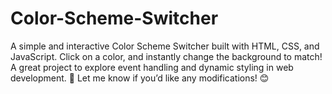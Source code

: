 # Color-Scheme-Switcher
A simple and interactive Color Scheme Switcher built with HTML, CSS, and JavaScript. Click on a color, and instantly change the background to match! A great project to explore event handling and dynamic styling in web development. 🚀  Let me know if you’d like any modifications! 😊
